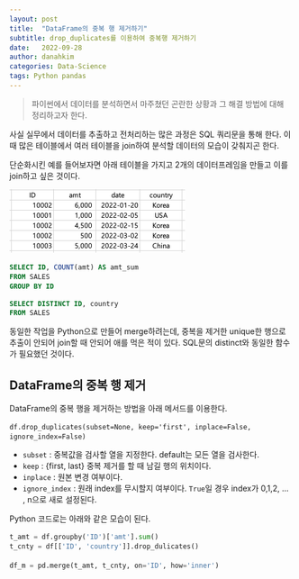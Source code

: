 ```yaml
---
layout: post
title:  "DataFrame의 중복 행 제거하기"
subtitle: drop_duplicates를 이용하여 중복행 제거하기
date:   2022-09-28
author: danahkim
categories: Data-Science
tags: Python pandas
---
```


>  파이썬에서 데이터를 분석하면서 마주쳤던 곤란한 상황과 그 해결 방법에 대해 정리하고자 한다.

사실 실무에서 데이터를 추출하고 전처리하는 많은 과정은 SQL 쿼리문을 통해 한다. 이 때 많은 테이블에서 여러 테이블을 join하여 분석할 데이터의 모습이 갖춰지곤 한다.

단순화시킨 예를 들어보자면 아래 테이블을 가지고 2개의 데이터프레임을 만들고 이를 join하고 싶은 것이다.

<img src="/assets/images/2022-09-28-python.asset/datatable.png" alt="datatable" style="zoom:50%;" />

```SQL
SELECT ID, COUNT(amt) AS amt_sum
FROM SALES
GROUP BY ID
```

```SQL
SELECT DISTINCT ID, country
FROM SALES
```

동일한 작업을 Python으로 만들어 merge하려는데, 중복을 제거한 unique한 행으로 추출이 안되어 join할 때 안되어 애를 먹은 적이 있다. SQL문의 distinct와 동일한 함수가 필요했던 것이다.



## DataFrame의 중복 행 제거

DataFrame의 중복 행을 제거하는 방법을 아래 메서드를 이용한다.

`df.drop_duplicates(subset=None, keep='first', inplace=False, ignore_index=False)`

- `subset` : 중복값을 검사할 열을 지정한다. default는 모든 열을 검사한다.
- `keep` : {first, last} 중복 제거를 할 때 남길 행의 위치이다.
- `inplace` : 원본 변경 여부이다.
- `ignore_index` : 원래 index를 무시할지 여부이다. `True`일 경우 index가 0,1,2, ... , n으로 새로 설정된다.



Python 코드로는 아래와 같은 모습이 된다.

```python
t_amt = df.groupby('ID')['amt'].sum()
t_cnty = df[['ID', 'country']].drop_dulicates()

df_m = pd.merge(t_amt, t_cnty, on='ID', how='inner')
```
